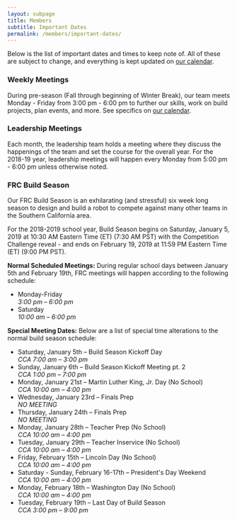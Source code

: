```yaml
---
layout: subpage
title: Members
subtitle: Important Dates
permalink: /members/important-dates/
---
```


Below is the list of important dates and times to keep note of. All of these are subject to change, and everything is kept updated on [our calendar](/members/calendar/).

### Weekly Meetings

During pre-season (Fall through beginning of Winter Break), our team meets Monday - Friday from 3:00 pm - 6:00 pm to further our skills, work on build projects, plan events, and more.  See specifics on [our calendar](/members/calendar/).

### Leadership Meetings

Each month, the leadership team holds a meeting where they discuss the happenings of the team and set the course for the overall year. For the 2018-19 year, leadership meetings will happen every Monday from 5:00 pm - 6:00 pm unless otherwise noted.

<!--
**Self-Nominations Open:** May 2nd, 2016  
**Self-Nominations Close:** May 13th, 2016  
**Election Day:** May 20th, 2016
-->

### FRC Build Season

Our FRC Build Season is an exhilarating (and stressful) six week long season to design and build a robot to compete against many other teams in the Southern California area.

For the 2018-2019 school year, Build Season begins on Saturday, January 5, 2019 at 10:30 AM Eastern Time (ET) (7:30 AM PST) with the Competition Challenge reveal - and ends on February 19, 2019 at 11:59 PM Eastern Time (ET) (9:00 PM PST).

**Normal Scheduled Meetings:** During regular school days between January 5th and February 19th, FRC meetings will happen according to the following schedule:

+ Monday-Friday  
*3:00 pm – 6:00 pm*
+ Saturday  
*10:00 am – 6:00 pm*

**Special Meeting Dates:** Below are a list of special time alterations to the normal build season schedule:

+ Saturday, January 5th – Build Season Kickoff Day  
*CCA 7:00 am – 3:00 pm*  
+ Sunday, January 6th – Build Season Kickoff Meeting pt. 2  
*CCA 1:00 pm – 7:00 pm*  
+ Monday, January 21st – Martin Luther King, Jr. Day (No School)  
*CCA 10:00 am – 4:00 pm*  
+ Wednesday, January 23rd – Finals Prep  
*NO MEETING*  
+ Thursday, January 24th – Finals Prep  
*NO MEETING*  
+ Monday, January 28th – Teacher Prep (No School)  
*CCA 10:00 am – 4:00 pm*  
+ Tuesday, January 29th – Teacher Inservice (No School)  
*CCA 10:00 am – 4:00 pm*  
+ Friday, February 15th – Lincoln Day (No School)  
*CCA 10:00 am – 4:00 pm*  
+ Saturday - Sunday, February 16-17th – President's Day Weekend  
*CCA 10:00 am – 4:00 pm*  
+ Monday, February 18th – Washington Day (No School)  
*CCA 10:00 am – 4:00 pm*  
+ Tuesday, February 19th – Last Day of Build Season  
*CCA 3:00 pm – 9:00 pm*  
